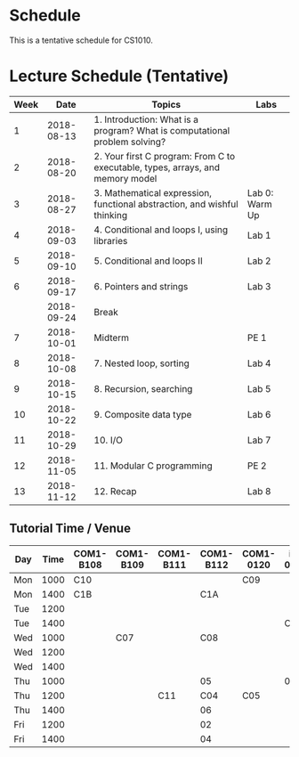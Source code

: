 # Schedule

This is a tentative schedule for CS1010.

# Lecture Schedule (Tentative)

Week | Date       | Topics | Labs | 
-----| ---------- | ------ | -----| 
1    | 2018-08-13 | 1. Introduction: What is a program?  What is computational problem solving? |
2    | 2018-08-20 | 2. Your first C program: From C to executable, types, arrays, and memory model |
3    | 2018-08-27 | 3. Mathematical expression, functional abstraction, and wishful thinking |  Lab 0: Warm Up
4    | 2018-09-03 | 4. Conditional and loops I, using libraries | Lab 1
5    | 2018-09-10 | 5. Conditional and loops II | Lab 2
6    | 2018-09-17 | 6. Pointers and strings | Lab 3 
     | 2018-09-24 | Break | |
7    | 2018-10-01 | Midterm | PE 1
8    | 2018-10-08 | 7. Nested loop, sorting | Lab 4
9    | 2018-10-15 | 8. Recursion, searching | Lab 5
10   | 2018-10-22 | 9. Composite data type | Lab 6
11   | 2018-10-29 | 10. I/O | Lab 7 
12   | 2018-11-05 | 11. Modular C programming | PE 2
13   | 2018-11-12 | 12. Recap | Lab 8

## Tutorial Time / Venue

Day|Time|COM1-B108 | COM1-B109 | COM1-B111 | COM1-B112 | COM1-0120 | i3-0336 | I3-0338 |
---|----|----------|-----------|-----------|-----------|-----------|---------|---------|
Mon|1000|C10       |   |   |   |C09|   | |
Mon|1400|C1B       |   |   |C1A|   |   | |
Tue|1200|          |   |   |   |   |   | 03|
Tue|1400|          |   |   |   |   |C03|C02|
Wed|1000|          |C07|   |C08|   |   |C06|
Wed|1200|          |   |   |   |   |   | 07|
Wed|1400|          |   |   |   |   |   | 08|
Thu|1000|          |   |   |05 |   | 01| |
Thu|1200|          |   |C11|C04|C05|   | |
Thu|1400|          |   |   |06 |   |   | |
Fri|1200|          |   |   |02 |   |   | 09|
Fri|1400|          |   |   |04 |   |   | |


